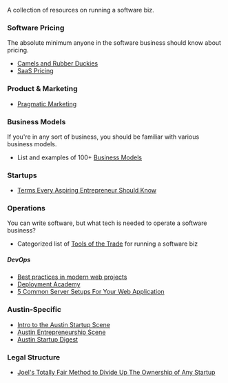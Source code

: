 A collection of resources on running a software biz.

### Software Pricing

The absolute minimum anyone in the software business should know about pricing.

- [Camels and Rubber Duckies](http://www.joelonsoftware.com/articles/CamelsandRubberDuckies.html)
- [SaaS Pricing](https://training.kalzumeus.com/newsletters/archive/saas_pricing)

### Product & Marketing

- [Pragmatic Marketing](http://mediafiles.pragmaticmarketing.com/pdf/PragmaticMarketingFramework.pdf)

### Business Models

If you're in any sort of business, you should be familiar with various business models.

- List and examples of 100+ [Business Models](https://gist.github.com/ndarville/4295324)

### Startups

- [Terms Every Aspiring Entrepreneur Should Know](http://haydenlee.io/terms-every-aspiring-entrepeneur-should-know)

### Operations

You can write software, but what tech is needed to operate a software business?

- Categorized list of [Tools of the Trade](https://github.com/cjbarber/ToolsOfTheTrade) for running a software biz

##### DevOps

- [Best practices in modern web projects](http://blog.arvidandersson.se/2014/06/17/best-practices-in-modern-web-projects)
- [Deployment Academy](https://blog.rainforestqa.com/categories/deployment-academy/)
- [5 Common Server Setups For Your Web Application](https://www.digitalocean.com/community/tutorials/5-common-server-setups-for-your-web-application)

### Austin-Specific

- [Intro to the Austin Startup Scene](http://www.slideshare.net/DamonClinkscales/intro-to-the-austin-startup-scene-30603601)
- [Austin Entrepreneurship Scene](http://www.mindmeister.com/24358308/austin-entrepreneurship-scene)
- [Austin Startup Digest](https://www.startupdigest.com/digests/austin)

### Legal Structure

- [Joel's Totally Fair Method to Divide Up The Ownership of Any Startup](http://money.stackexchange.com/questions/26337/what-to-ask-for-on-a-business-partnership/26370#26370)
